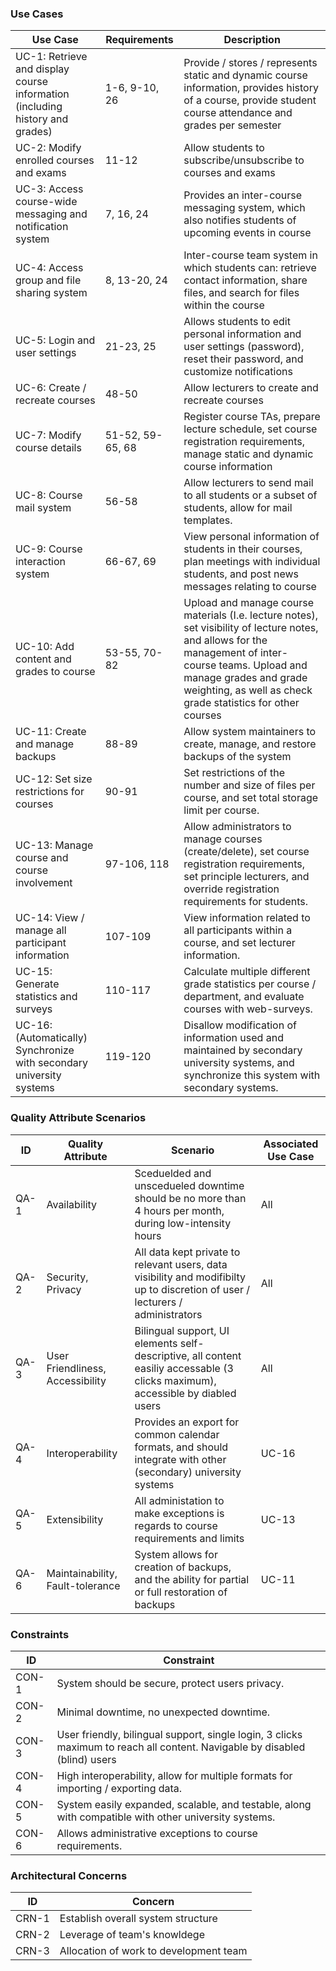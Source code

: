 ### Use Cases

| Use Case                                                     | Requirements     | Description                                                  |
| ------------------------------------------------------------ | ---------------- | ------------------------------------------------------------ |
| UC-1: Retrieve and display course information (including history and grades) | 1-6, 9-10, 26    | Provide / stores / represents static and dynamic course information, provides history of a course, provide student course attendance and grades per semester |
| UC-2: Modify enrolled courses and exams                      | 11-12            | Allow students to subscribe/unsubscribe to courses and exams |
| UC-3: Access course-wide messaging and notification system   | 7, 16, 24        | Provides an inter-course messaging system, which also notifies students of upcoming events in course |
| UC-4: Access group and file sharing system                   | 8, 13-20, 24     | Inter-course team system in which students can: retrieve contact information, share files, and search for files within the course |
| UC-5: Login and user settings                                | 21-23, 25        | Allows students to edit personal information and user settings (password), reset their password, and customize notifications |
| UC-6: Create / recreate courses                              | 48-50            | Allow lecturers to create and recreate courses               |
| UC-7: Modify course details                                  | 51-52, 59-65, 68 | Register course TAs, prepare lecture schedule, set course registration requirements, manage static and dynamic course information |
| UC-8: Course mail system                                     | 56-58            | Allow lecturers to send mail to all students or a subset of students, allow for mail templates. |
| UC-9: Course interaction system                              | 66-67, 69        | View personal information of students in their courses, plan meetings with individual students, and post news messages relating to course |
| UC-10: Add content and grades to course                      | 53-55, 70-82     | Upload and manage course materials (I.e. lecture notes), set visibility of lecture notes, and allows for the management of inter-course teams. Upload and manage grades and grade weighting, as well as check grade statistics for other courses |
| UC-11: Create and manage backups                             | 88-89            | Allow system maintainers to create, manage, and restore backups of the system |
| UC-12: Set size restrictions for courses                     | 90-91            | Set restrictions of the number and size of files per course, and set total storage limit per course. |
| UC-13: Manage course and course involvement                  | 97-106, 118      | Allow administrators to manage courses (create/delete), set course registration requirements, set principle lecturers, and override registration requirements for students. |
| UC-14: View / manage all participant information             | 107-109          | View information related to all participants within a course, and set lecturer information. |
| UC-15: Generate statistics and surveys                       | 110-117          | Calculate multiple different grade statistics per course / department, and evaluate courses with web-surveys. |
| UC-16: (Automatically) Synchronize with secondary university systems | 119-120          | Disallow modification of information used and maintained by secondary university systems, and synchronize this system with secondary systems. |

### Quality Attribute Scenarios

| ID   | Quality Attribute                | Scenario                                                     | Associated Use Case |
| ---- | -------------------------------- | ------------------------------------------------------------ | ------------------- |
| QA-1 | Availability                     | Sceduelded and unscedueled downtime should be no more than 4 hours per month, during low-intensity hours | All                 |
| QA-2 | Security, Privacy                | All data kept private to relevant users, data visibility and modifibilty up to discretion of user / lecturers / administrators | All                 |
| QA-3 | User Friendliness, Accessibility | Bilingual support, UI elements self-descriptive, all content easiliy accessable (3 clicks maximum), accessible by diabled users | All                 |
| QA-4 | Interoperability                 | Provides an export for common calendar formats, and should integrate with other (secondary) university systems | UC-16               |
| QA-5 | Extensibility                    | All administation to make exceptions is regards to course requirements and limits | UC-13               |
| QA-6 | Maintainability, Fault-tolerance | System allows for creation of backups, and the ability for partial or full restoration of backups | UC-11               |

### Constraints

| ID    | Constraint                                                   |
| ----- | ------------------------------------------------------------ |
| CON-1 | System should be secure, protect users privacy.              |
| CON-2 | Minimal downtime, no unexpected downtime.                    |
| CON-3 | User friendly, bilingual support, single login, 3 clicks maximum to reach all content. Navigable by disabled (blind) users |
| CON-4 | High interoperability, allow for multiple formats for importing / exporting data. |
| CON-5 | System easily expanded, scalable, and testable, along with compatible with other university systems. |
| CON-6 | Allows administrative exceptions to course requirements.     |

### Architectural Concerns

| ID    | Concern                                |
| ----- | -------------------------------------- |
| CRN-1 | Establish overall system structure     |
| CRN-2 | Leverage of team's knowldege           |
| CRN-3 | Allocation of work to development team |
